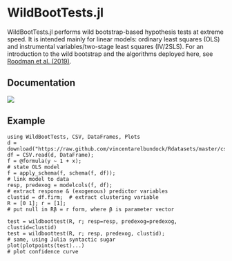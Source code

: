 # WildBootTests.jl
WildBootTests.jl performs wild bootstrap-based hypothesis tests at extreme speed. It is intended mainly for linear models: ordinary least squares (OLS) and instrumental variables/two-stage least squares (IV/2SLS). For an introduction to the wild bootstrap and the algorithms deployed here, see [Roodman et al. (2019)](https://www.econ.queensu.ca/sites/econ.queensu.ca/files/qed_wp_1406.pdf).

## Documentation
[![](https://img.shields.io/badge/docs-dev-blue.svg)](https://droodman.github.io/WildBootTests.jl/dev)

## Example

```
using WildBootTests, CSV, DataFrames, Plots
d = download("https://raw.github.com/vincentarelbundock/Rdatasets/master/csv/sandwich/PetersenCL.csv");
df = CSV.read(d, DataFrame);
f = @formula(y ~ 1 + x);                                                    # state OLS model
f = apply_schema(f, schema(f, df));                                         # link model to data
resp, predexog = modelcols(f, df);                                          # extract response & (exogenous) predictor variables
clustid = df.firm;  # extract clustering variable
R = [0 1]; r = [1];                                                         # put null in Rβ = r form, where β is parameter vector

test = wildboottest(R, r; resp=resp, predexog=predexog, clustid=clustid)
test = wildboottest(R, r; resp, predexog, clustid);                         # same, using Julia syntactic sugar
plot(plotpoints(test)...)                                                   # plot confidence curve
```
